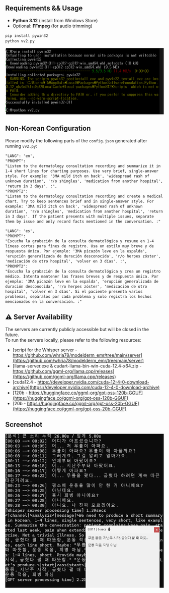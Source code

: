 ## Requirements && Usage

- **Python 3.12** (install from Windows Store)
- Optional: **FFmpeg** (for audio trimming)

```bash
pip install pywin32
python vv2.py
```
![Install](/screenshots/install.png)


## Non-Korean Configuration

Please modify the following parts of the `config.json` generated after running `vv2.py`:

```
"LANG": 'en',
"PROMPT": 
"Listen to the dermatology consultation recording and summarize it in 1-4 short lines for charting purposes. Use very brief, single-answer style. For example: '3MA mild itch on back', 'widespread rash of unknown duration', 'r/o shingles', 'medication from another hospital', 'return in 3 days'. :",
"PROMPT2": 
"Listen to the dermatology consultation recording and create a medical chart. Try to keep sentences brief and in single-answer style. For example: '3MA mild itch on back', 'widespread rash of unknown duration', 'r/o shingles', 'medication from another hospital', 'return in 3 days'. If the patient presents with multiple issues, separate them by issue and only record facts mentioned in the conversation. :"
```

```
"LANG": 'es',
"PROMPT": 
"Escucha la grabación de la consulta dermatológica y resume en 1-4 líneas cortas para fines de registro. Usa un estilo muy breve y de respuesta única. Por ejemplo: '3MA picazón leve en la espalda', 'erupción generalizada de duración desconocida', 'r/o herpes zóster', 'medicación de otro hospital', 'volver en 3 días'. :",
"PROMPT2": 
"Escucha la grabación de la consulta dermatológica y crea un registro médico. Intenta mantener las frases breves y de respuesta única. Por ejemplo: '3MA picazón leve en la espalda', 'erupción generalizada de duración desconocida', 'r/o herpes zóster', 'medicación de otro hospital', 'volver en 3 días'. Si el paciente presenta varios problemas, sepáralos por cada problema y solo registra los hechos mencionados en la conversación. :"
```

## ⚠ Server Availability

The servers are currently publicly accessible but will be closed in the future.  
To run the servers locally, please refer to the following resources:

- [script for the Whisper server - https://github.com/whria78/modelderm_emr/tree/main/server](https://github.com/whria78/modelderm_emr/tree/main/server)  
- [llama-server.exe & cudart-llama-bin-win-cuda-12.4-x64.zip - https://github.com/ggml-org/llama.cpp/releases](https://github.com/ggml-org/llama.cpp/releases)  
- [cuda12.4 - https://developer.nvidia.com/cuda-12-4-0-download-archive](https://developer.nvidia.com/cuda-12-4-0-download-archive)
- [120b - https://huggingface.co/ggml-org/gpt-oss-120b-GGUF](https://huggingface.co/ggml-org/gpt-oss-120b-GGUF)
- [20b - https://huggingface.co/ggml-org/gpt-oss-20b-GGUF](https://huggingface.co/ggml-org/gpt-oss-20b-GGUF)

## Screenshot
![Screenshot](screenshot.png)
